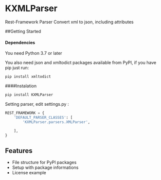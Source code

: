 # KXMLParser
Rest-Framework Parser Convert xml to json, including attributes

##Getting Started
#### Dependencies
You need Python 3.7 or later

You also need json and xmltodict packages available from PyPI, if you have pip just run:

```bash
pip install xmltodict
```

####Instalation

```bash
pip install KXMLParser
```

Setting parser, edit settings.py :

```python
REST_FRAMEWORK = {
    'DEFAULT_PARSER_CLASSES': [
        'KXMLParser.parsers.XMLParser',
        
    ],
}
```



## Features
- File structure for PyPI packages
- Setup with package informations
- License example

